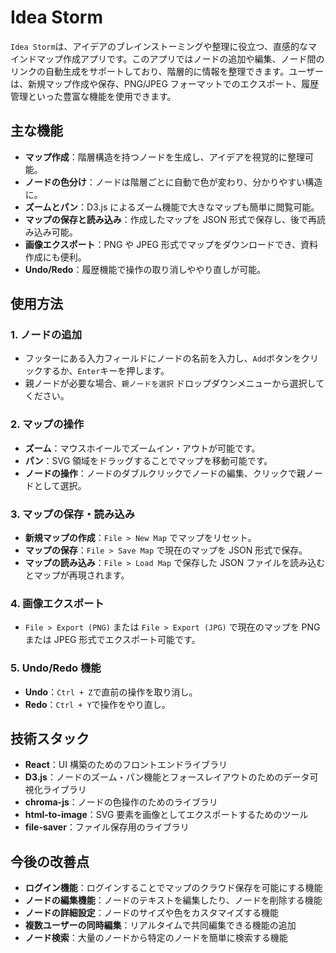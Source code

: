 # Idea Storm

`Idea Storm`は、アイデアのブレインストーミングや整理に役立つ、直感的なマインドマップ作成アプリです。このアプリではノードの追加や編集、ノード間のリンクの自動生成をサポートしており、階層的に情報を整理できます。ユーザーは、新規マップ作成や保存、PNG/JPEG フォーマットでのエクスポート、履歴管理といった豊富な機能を使用できます。

## 主な機能

- **マップ作成**：階層構造を持つノードを生成し、アイデアを視覚的に整理可能。
- **ノードの色分け**：ノードは階層ごとに自動で色が変わり、分かりやすい構造に。
- **ズームとパン**：D3.js によるズーム機能で大きなマップも簡単に閲覧可能。
- **マップの保存と読み込み**：作成したマップを JSON 形式で保存し、後で再読み込み可能。
- **画像エクスポート**：PNG や JPEG 形式でマップをダウンロードでき、資料作成にも便利。
- **Undo/Redo**：履歴機能で操作の取り消しややり直しが可能。

## 使用方法

### 1. ノードの追加

- フッターにある入力フィールドにノードの名前を入力し、`Add`ボタンをクリックするか、`Enter`キーを押します。
- 親ノードが必要な場合、`親ノードを選択` ドロップダウンメニューから選択してください。

### 2. マップの操作

- **ズーム**：マウスホイールでズームイン・アウトが可能です。
- **パン**：SVG 領域をドラッグすることでマップを移動可能です。
- **ノードの操作**：ノードのダブルクリックでノードの編集、クリックで親ノードとして選択。

### 3. マップの保存・読み込み

- **新規マップの作成**：`File > New Map` でマップをリセット。
- **マップの保存**：`File > Save Map` で現在のマップを JSON 形式で保存。
- **マップの読み込み**：`File > Load Map` で保存した JSON ファイルを読み込むとマップが再現されます。

### 4. 画像エクスポート

- `File > Export (PNG)` または `File > Export (JPG)` で現在のマップを PNG または JPEG 形式でエクスポート可能です。

### 5. Undo/Redo 機能

- **Undo**：`Ctrl + Z`で直前の操作を取り消し。
- **Redo**：`Ctrl + Y`で操作をやり直し。

## 技術スタック

- **React**：UI 構築のためのフロントエンドライブラリ
- **D3.js**：ノードのズーム・パン機能とフォースレイアウトのためのデータ可視化ライブラリ
- **chroma-js**：ノードの色操作のためのライブラリ
- **html-to-image**：SVG 要素を画像としてエクスポートするためのツール
- **file-saver**：ファイル保存用のライブラリ

## 今後の改善点

- **ログイン機能**：ログインすることでマップのクラウド保存を可能にする機能
- **ノードの編集機能**：ノードのテキストを編集したり、ノードを削除する機能
- **ノードの詳細設定**：ノードのサイズや色をカスタマイズする機能
- **複数ユーザーの同時編集**：リアルタイムで共同編集できる機能の追加
- **ノード検索**：大量のノードから特定のノードを簡単に検索する機能
